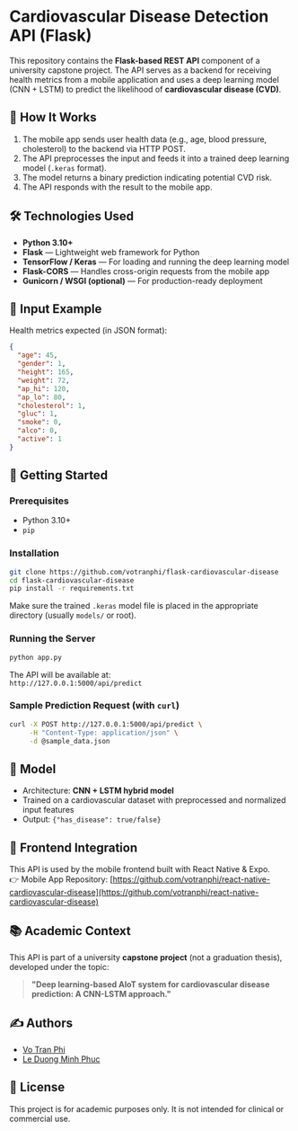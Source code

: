 # Cardiovascular Disease Detection API (Flask)

This repository contains the **Flask-based REST API** component of a university capstone project. The API serves as a backend for receiving health metrics from a mobile application and uses a deep learning model (CNN + LSTM) to predict the likelihood of **cardiovascular disease (CVD)**.

## 🧠 How It Works

1. The mobile app sends user health data (e.g., age, blood pressure, cholesterol) to the backend via HTTP POST.
2. The API preprocesses the input and feeds it into a trained deep learning model (`.keras` format).
3. The model returns a binary prediction indicating potential CVD risk.
4. The API responds with the result to the mobile app.

## 🛠️ Technologies Used

- **Python 3.10+**
- **Flask** — Lightweight web framework for Python
- **TensorFlow / Keras** — For loading and running the deep learning model
- **Flask-CORS** — Handles cross-origin requests from the mobile app
- **Gunicorn / WSGI (optional)** — For production-ready deployment

## 🧪 Input Example

Health metrics expected (in JSON format):

```json
{
  "age": 45,
  "gender": 1,
  "height": 165,
  "weight": 72,
  "ap_hi": 120,
  "ap_lo": 80,
  "cholesterol": 1,
  "gluc": 1,
  "smoke": 0,
  "alco": 0,
  "active": 1
}
```

## 🚀 Getting Started

### Prerequisites

- Python 3.10+
- `pip`

### Installation

```bash
git clone https://github.com/votranphi/flask-cardiovascular-disease
cd flask-cardiovascular-disease
pip install -r requirements.txt
```

Make sure the trained `.keras` model file is placed in the appropriate directory (usually `models/` or root).

### Running the Server

```bash
python app.py
```

The API will be available at:  
`http://127.0.0.1:5000/api/predict`

### Sample Prediction Request (with `curl`)

```bash
curl -X POST http://127.0.0.1:5000/api/predict \
     -H "Content-Type: application/json" \
     -d @sample_data.json
```

## 🧠 Model

- Architecture: **CNN + LSTM hybrid model**
- Trained on a cardiovascular dataset with preprocessed and normalized input features
- Output: `{"has_disease": true/false}`

## 🔗 Frontend Integration

This API is used by the mobile frontend built with React Native & Expo.  
👉 Mobile App Repository: [https://github.com/votranphi/react-native-cardiovascular-disease](https://github.com/votranphi/react-native-cardiovascular-disease)

## 📚 Academic Context

This API is part of a university **capstone project** (not a graduation thesis), developed under the topic:

> **"Deep learning-based AIoT system for cardiovascular disease prediction: A CNN-LSTM approach."**

## ✍️ Authors

- [Vo Tran Phi](https://github.com/votranphi)
- [Le Duong Minh Phuc](https://github.com/minhphuc2544)

## 📄 License

This project is for academic purposes only. It is not intended for clinical or commercial use.